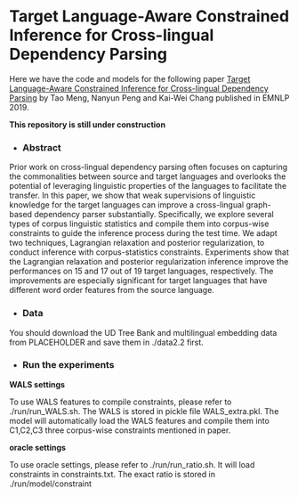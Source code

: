 # Target Language-Aware Constrained Inference for Cross-lingual Dependency Parsing
Here we have the code and models for the following paper
[Target Language-Aware Constrained Inference for Cross-lingual Dependency Parsing](https://arxiv.org/abs/1909.01482) by Tao Meng, Nanyun Peng and Kai-Wei Chang published in EMNLP 2019.

**This repository is still under construction**

- ### Abstract
Prior work on cross-lingual dependency parsing often focuses on capturing the commonalities between source and target languages and overlooks the potential of leveraging linguistic properties of the languages to facilitate the transfer. In this paper, we show that weak supervisions of linguistic knowledge for the target languages can improve a cross-lingual graph-based dependency parser substantially. Specifically, we explore several types of corpus linguistic statistics and compile them into corpus-wise constraints to guide the inference process during the test time. We adapt two techniques, Lagrangian relaxation and posterior regularization, to conduct inference with corpus-statistics constraints. Experiments show that the Lagrangian relaxation and posterior regularization inference improve the performances on 15 and 17 out of 19 target languages, respectively. The improvements are especially significant for target languages that have different word order features from the source language. 

- ### Data

You should download the UD Tree Bank and multilingual embedding data from PLACEHOLDER and save them in ./data2.2 first. 

- ### Run the experiments

**WALS settings**

To use WALS features to compile constraints, please refer to ./run/run_WALS.sh. The WALS is stored in pickle file WALS_extra.pkl. The model will automatically load the WALS features and compile them into C1,C2,C3 three corpus-wise constraints mentioned in paper.

**oracle settings**

To use oracle settings, please refer to ./run/run_ratio.sh. It will load constraints in constraints.txt. The exact ratio is stored in ./run/model/constraint
